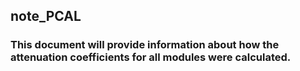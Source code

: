 ## note_PCAL
### This document will provide information about how the attenuation coefficients for all modules were calculated.
